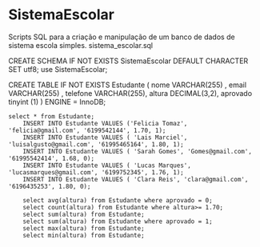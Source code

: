 # SistemaEscolar
Scripts SQL para a criação e manipulação de um banco de dados de sistema escola simples.
sistema_escolar.sql

CREATE SCHEMA IF NOT EXISTS SistemaEscolar DEFAULT CHARACTER SET utf8;
use SistemaEscolar;

CREATE TABLE IF NOT EXISTS Estudante (
    nome VARCHAR(255) ,
    email VARCHAR(255) ,
    telefone VARCHAR(255),
    altura DECIMAL(3,2),
   aprovado tinyint (1)
    ) ENGINE = InnoDB;
    
    select * from Estudante;
		INSERT INTO Estudante VALUES ('Felicia Tomaz', 'felicia@gmail.com', '6199542144', 1.70, 1);
        INSERT INTO Estudante VALUES ( 'Lais Marciel', 'luisalgusto@gmail.com', '61995465164', 1.80, 1);
        INSERT INTO Estudante VALUES ( 'Sarah Gomes', 'Gomes@gmail.com', '61995542414', 1.68, 0);
        INSERT INTO Estudante VALUES ( 'Lucas Marques', 'lucasmarques@gmail.com', '6199752345', 1.76, 1);
        INSERT INTO Estudante VALUES ( 'Clara Reis', 'clara@gmail.com', '6196435253', 1.80, 0);
        
        select avg(altura) from Estudante where aprovado = 0;
        select count(altura) from Estudante where altura>= 1.70;
        select sum(altura) from Estudante;
        select sum(altura) from Estudante where aprovado = 1;
        select max(altura) from Estudante;
        select min(altura) from Estudante;
